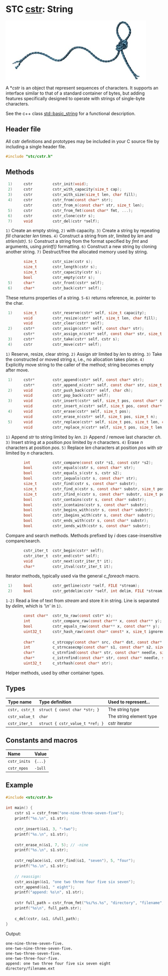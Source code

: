 # STC [cstr](../stc/cstr.h): String
![String](pics/string.jpg)

A **cstr* is an object that represent sequences of characters. It supports an interface similar to that of a standard container of bytes, but adding features specifically designed to operate with strings of single-byte characters.

See the c++ class [std::basic_string](https://en.cppreference.com/w/cpp/string/basic_string) for a functional description.

## Header file

All cstr definitions and prototypes may be included in your C source file by including a single header file.

```c
#include "stc/cstr.h"
```
## Methods

```c
 1)     cstr         cstr_init(void);
 2)     cstr         cstr_with_capacity(size_t cap);
 3)     cstr         cstr_with_size(size_t len, char fill);
 4)     cstr         cstr_from(const char* str);
        cstr         cstr_from_n(const char* str, size_t len);
 5)     cstr         cstr_from_fmt(const char* fmt, ...);
 6)     cstr         cstr_clone(cstr s);
 7)     void         cstr_del(cstr *self);
```
`1)` Create an empty string, `2)` with capacity. `3)` Create a string by repeating *fill* character *len* times.
`4)` Construct a string from *str*, limited by *len* and *strlen(str)*.
`5)` Construct a string from the format specified by *fmt* and arguments, using *printf()* formatting.
`6)` Construct a new string by cloning another string. `7)` Destruct/free the allocated memory used by string.
```c
        size_t       cstr_size(cstr s);
        size_t       cstr_length(cstr s);
        size_t       cstr_capacity(cstr s);
        bool         cstr_empty(cstr s);
 5)     char*        cstr_front(cstr* self);
 6)     char*        cstr_back(cstr* self);
```
These returns properties of a string. `5-6)` returns reference, ie. pointer to the char.
```c
 1)     size_t       cstr_reserve(cstr* self, size_t capacity);
        void         cstr_resize(cstr* self, size_t len, char fill);
        void         cstr_clear(cstr* self);
 2)     cstr*        cstr_assign(cstr* self, const char* str);
        cstr*        cstr_assign_n(cstr* self, const char* str, size_t len);
 3)     cstr*        cstr_take(cstr* self, cstr s);
 4)     cstr         cstr_move(cstr* self);
```
`1)` Reserve, resize, clear string. `2)` Assign *str* limited by *len* to string. 
`3)` Take the constructed or moved string *s*, i.e., no allocation takes place.
`4)` Explicitly move string to the caller of the method; string becomes empty after move.
```c
 1)     cstr*        cstr_append(cstr* self, const char* str);
        cstr*        cstr_append_n(cstr* self, const char* str, size_t len);
 2)     void         cstr_push_back(cstr* self, char ch);
        void         cstr_pop_back(cstr* self);
 3)     void         cstr_insert(cstr* self, size_t pos, const char* str);
        void         cstr_insert_n(cstr* self, size_t pos, const char* str, size_t n);
 4)     void         cstr_erase(cstr* self, size_t pos);
        void         cstr_erase_n(cstr* self, size_t pos, size_t n);
 5)     void         cstr_replace(cstr* self, size_t pos, size_t len, const char* str);
        void         cstr_replace_n(cstr* self, size_t pos, size_t len, const char* str, size_t n);
```
`1)` Append *str* to string limited by *len*. `2)` Append / remove last character *ch*. 
`3)` Insert string at a position *pos* limited by *n* characters. `4)` Erase *n* characters at position *pos*.
`5)` Replace *len* characters at position *pos* with *str* limited by *n* characters.
```c
        int          cstr_compare(const cstr *s1, const cstr *s2);
        bool         cstr_equals(cstr s, const char* str);
        bool         cstr_equals_s(cstr s, cstr s2);
        bool         cstr_iequals(cstr s, const char* str);
        size_t       cstr_find(cstr s, const char* substr);
        size_t       cstr_find_n(cstr s, const char* substr, size_t pos, size_t nlen);
        size_t       cstr_ifind_n(cstr s, const char* substr, size_t pos, size_t nlen);
        bool         cstr_contains(cstr s, const char* substr);
        bool         cstr_icontains(cstr s, const char* substr);
        bool         cstr_begins_with(cstr s, const char* substr);
        bool         cstr_ibegins_with(cstr s, const char* substr);
        bool         cstr_ends_with(cstr s, const char* substr);
        bool         cstr_iends_with(cstr s, const char* substr);
```
Compare and search methods. Methods prefixed by *i* does case-insensitive compare/search.
```c
        cstr_iter_t  cstr_begin(cstr* self);
        cstr_iter_t  cstr_end(cstr* self);
        void         cstr_next(cstr_iter_t* it);
        char*        cstr_itval(cstr_iter_t it);
```
Iterator methods, typically used via the general *c_foreach* macro.
```c
 1)     bool         cstr_getline(cstr *self, FILE *stream);
 2)     bool         cstr_getdelim(cstr *self, int delim, FILE *stream);
```
`1-2)` Read a line of text from *stream* and store it in string. Line is separated by *delim*, which is *'\n'* in `1)`.
```c
        const char*  cstr_to_raw(const cstr* x);
        int          cstr_compare_raw(const char** x, const char** y);
        bool         cstr_equals_raw(const char** x, const char** y);
        uint32_t     cstr_hash_raw(const char* const* x, size_t ignored);

        char*        c_strcopy(const char* src, char* dst, const char* dst_end, int termin);
        int          c_strncasecmp(const char* s1, const char* s2, size_t n);
        char*        c_strnfind(const char* str, const char* needle, size_t nmax);
        char*        c_istrnfind(const char* str, const char* needle, size_t nmax);
        uint32_t     c_strhash(const char* str);
```
Helper methods, used by other container types.

## Types

| Type name         | Type definition                  | Used to represent...     |
|:------------------|:---------------------------------|:-------------------------|
| `cstr, cstr_t`    | `struct { const char *str; }`    | The string type          |
| `cstr_value_t`    | `char`                           | The string element type  |
| `cstr_iter_t`     | `struct { cstr_value_t *ref; }`  | cstr iterator            |

## Constants and macros

| Name              | Value            |
|:------------------|:-----------------|
|  `cstr_inits`     | `{...}`          |
|  `cstr_npos`      | `-1ull`          |

## Example
```c
#include <stc/cstr.h>

int main() {
    cstr s1 = cstr_from("one-nine-three-seven-five");
    printf("%s.\n", s1.str);

    cstr_insert(&s1, 3, "-two");
    printf("%s.\n", s1.str);

    cstr_erase_n(&s1, 7, 5); // -nine
    printf("%s.\n", s1.str);

    cstr_replace(&s1, cstr_find(&s1, "seven"), 5, "four");
    printf("%s.\n", s1.str);

    // reassign:
    cstr_assign(&s1, "one two three four five six seven");
    cstr_append(&s1, " eight");
    printf("append: %s\n", s1.str);

    cstr full_path = cstr_from_fmt("%s/%s.%s", "directory", "filename", "ext");
    printf("%s\n", full_path.str);

    c_del(cstr, &s1, &full_path);
}
```
Output:
```
one-nine-three-seven-five.
one-two-nine-three-seven-five.
one-two-three-seven-five.
one-two-three-four-five.
append: one two three four five six seven eight
directory/filename.ext
```